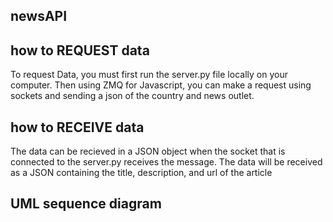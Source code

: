 **newsAPI**
-----------------------------------------------------------------------------------------------------------------------------------------------------------------------

**how to REQUEST data** 
------------------------------------------------------------------------------------------------------------------------------------------------------------------------

To request Data, you must first run the server.py file locally on your computer. Then using ZMQ for Javascript, you can make a request using sockets and sending a json
of the country and news outlet. 

**how to RECEIVE data**
------------------------------------------------------------------------------------------------------------------------------------------------------------------------

The data can be recieved in a JSON object when the socket that is connected to the server.py receives the message. The data will be received as a JSON containing
the title, description, and url of the article

**UML sequence diagram**
------------------------------------------------------------------------------------------------------------------------------------------------------------------------
